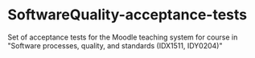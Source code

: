 # SoftwareQuality-acceptance-tests
Set of acceptance tests for the Moodle teaching system for course in "Software processes, quality, and standards (IDX1511, IDY0204)"
